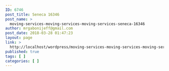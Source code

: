 ```yaml
---
ID: 6746
post_title: Seneca 16346
post_name: >
  moving-services-moving-services-moving-services-seneca-16346
author: mrgabonijeff@gmail.com
post_date: 2018-03-28 01:47:23
layout: page
link: >
  http://localhost/wordpress/moving-services-moving-services-moving-services-seneca-16346/
published: true
tags: [ ]
categories: [ ]
---
```

